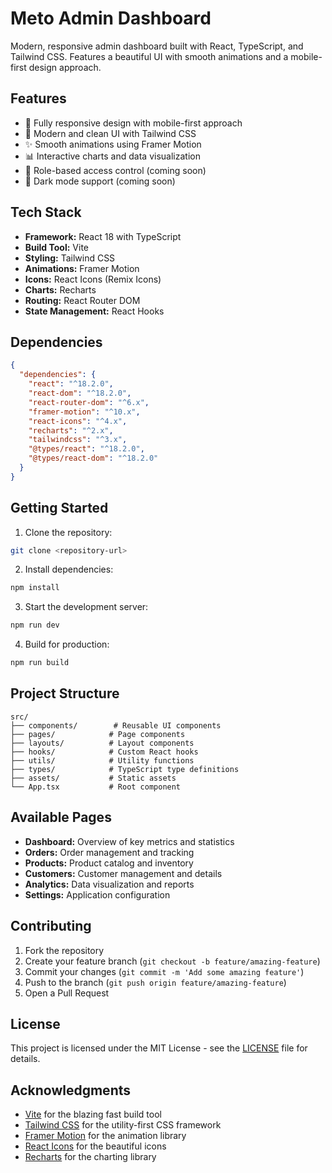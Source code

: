 # Meto Admin Dashboard

Modern, responsive admin dashboard built with React, TypeScript, and Tailwind CSS. Features a beautiful UI with smooth animations and a mobile-first design approach.

## Features

- 📱 Fully responsive design with mobile-first approach
- 🎨 Modern and clean UI with Tailwind CSS
- ✨ Smooth animations using Framer Motion
- 📊 Interactive charts and data visualization
- 🔐 Role-based access control (coming soon)
- 🌙 Dark mode support (coming soon)

## Tech Stack

- **Framework:** React 18 with TypeScript
- **Build Tool:** Vite
- **Styling:** Tailwind CSS
- **Animations:** Framer Motion
- **Icons:** React Icons (Remix Icons)
- **Charts:** Recharts
- **Routing:** React Router DOM
- **State Management:** React Hooks

## Dependencies

```json
{
  "dependencies": {
    "react": "^18.2.0",
    "react-dom": "^18.2.0",
    "react-router-dom": "^6.x",
    "framer-motion": "^10.x",
    "react-icons": "^4.x",
    "recharts": "^2.x",
    "tailwindcss": "^3.x",
    "@types/react": "^18.2.0",
    "@types/react-dom": "^18.2.0"
  }
}
```

## Getting Started

1. Clone the repository:
```bash
git clone <repository-url>
```

2. Install dependencies:
```bash
npm install
```

3. Start the development server:
```bash
npm run dev
```

4. Build for production:
```bash
npm run build
```

## Project Structure

```
src/
├── components/        # Reusable UI components
├── pages/            # Page components
├── layouts/          # Layout components
├── hooks/            # Custom React hooks
├── utils/            # Utility functions
├── types/            # TypeScript type definitions
├── assets/           # Static assets
└── App.tsx           # Root component
```

## Available Pages

- **Dashboard:** Overview of key metrics and statistics
- **Orders:** Order management and tracking
- **Products:** Product catalog and inventory
- **Customers:** Customer management and details
- **Analytics:** Data visualization and reports
- **Settings:** Application configuration

## Contributing

1. Fork the repository
2. Create your feature branch (`git checkout -b feature/amazing-feature`)
3. Commit your changes (`git commit -m 'Add some amazing feature'`)
4. Push to the branch (`git push origin feature/amazing-feature`)
5. Open a Pull Request

## License

This project is licensed under the MIT License - see the [LICENSE](LICENSE) file for details.

## Acknowledgments

- [Vite](https://vitejs.dev/) for the blazing fast build tool
- [Tailwind CSS](https://tailwindcss.com/) for the utility-first CSS framework
- [Framer Motion](https://www.framer.com/motion/) for the animation library
- [React Icons](https://react-icons.github.io/react-icons/) for the beautiful icons
- [Recharts](https://recharts.org/) for the charting library
